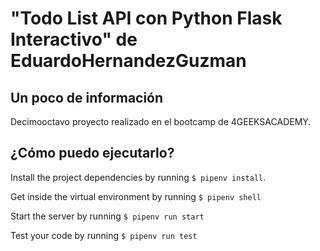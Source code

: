 # "Todo List API con Python Flask Interactivo" de EduardoHernandezGuzman

## Un poco de información
Decimooctavo proyecto realizado en el bootcamp de 4GEEKSACADEMY.   

## ¿Cómo puedo ejecutarlo?

 Install the project dependencies by running `$ pipenv install`.

 Get inside the virtual environment by running `$ pipenv shell`

 Start the server by running `$ pipenv run start`

 Test your code by running `$ pipenv run test`
